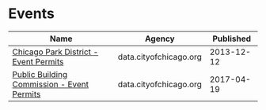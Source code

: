 # Events

Name | Agency | Published
---- | ---- | ---------
[Chicago Park District - Event Permits](../datasets/pk66-w54g.md) | data.cityofchicago.org | 2013-12-12
[Public Building Commission - Event Permits](../datasets/knv6-r5ad.md) | data.cityofchicago.org | 2017-04-19

